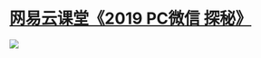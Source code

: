 # <a href="http://t.cn/EXUbebQ" target="_blank">网易云课堂《2019 PC微信 探秘》</a>
<a href="http://t.cn/EXUbebQ" target="_blank"><img src="https://github.com/zmrbak/PcWeChatHooK/blob/master/images/Header.png?raw=true"/></a>

